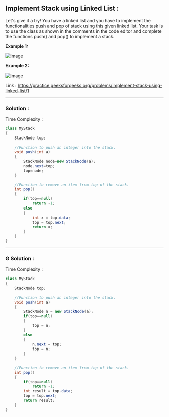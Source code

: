 ## Implement Stack using Linked List :

Let's give it a try! You have a linked list and you have to implement the functionalities push and pop of stack using this given linked list. Your task is to use the class as shown in the comments in the code editor and complete the functions push() and pop() to implement a stack. 

**Example 1:**

![image](https://user-images.githubusercontent.com/23376002/157059289-7ab9821e-98ae-4598-8c8a-d193ddc6f7bd.png)

**Example 2:**

![image](https://user-images.githubusercontent.com/23376002/157059360-ec9bfe66-b030-428f-a30d-3028fa050204.png)

Link : https://practice.geeksforgeeks.org/problems/implement-stack-using-linked-list/1


-------------------------------------------------------------------------------------------------------------------------------------------------------


### Solution :

Time Complexity : 


```java
class MyStack 
{
    StackNode top;
    
    //Function to push an integer into the stack.
    void push(int a) 
    {
        StackNode node=new StackNode(a);
        node.next=top;
        top=node;
    }
    
    //Function to remove an item from top of the stack.
    int pop() 
    {
        if(top==null)
            return -1;
        else
        {
            int x = top.data;
            top = top.next;
            return x;
        }
    }
}
```

-------------------------------------------------------------------------------------------------------------------------------------------------------


### G Solution :

Time Complexity : 


```java
class MyStack 
{
    StackNode top;
    
    //Function to push an integer into the stack.
    void push(int a) 
    {
        StackNode n = new StackNode(a);
        if(top==null)
        {
            top = n;
        }
        else
        {
            n.next = top;
            top = n;
        }
    }
    
    //Function to remove an item from top of the stack.
    int pop() 
    {
        if(top==null)
            return -1;
        int result = top.data;
        top = top.next;
        return result;
    }
}
```

